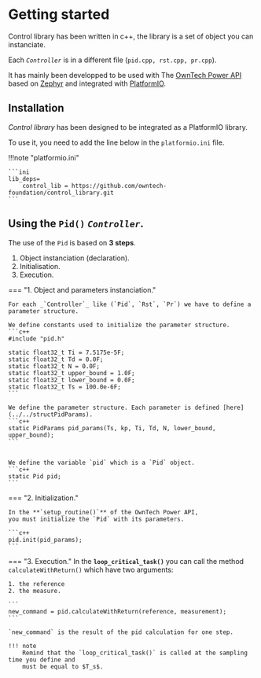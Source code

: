 # Getting started

Control library has been written in c++, the library is a set of object you can instanciate. 

Each _`Controller`_ is in a different file (`pid.cpp, rst.cpp, pr.cpp`).

It has mainly been developped to be used with 
The [OwnTech Power API](https://github.com/owntech-foundation/Core) based on [Zephyr](https://www.zephyrproject.org/)
and integrated with [PlatformIO](https://platformio.org/).

## Installation

_Control library_ has been designed to be integrated as a PlatformIO library.

To use it, you need to add the line below in the `platformio.ini` file.

!!!note "platformio.ini"

    ```ini
    lib_deps=
        control_lib = https://github.com/owntech-foundation/control_library.git
    ```


## Using the `Pid()` _`Controller`_.

The use of the `Pid` is based on **3 steps**.

1. Object instanciation (declaration).
2. Initialisation.
3. Execution.

=== "1. Object and parameters instanciation."

    For each _`Controller`_ like (`Pid`, `Rst`, `Pr`) we have to define a parameter structure.
    
    We define constants used to initialize the parameter structure.
    ```c++
    #include "pid.h"
    
    static float32_t Ti = 7.5175e-5F;
    static float32_t Td = 0.0F;
    static float32_t N = 0.0F;
    static float32_t upper_bound = 1.0F;
    static float32_t lower_bound = 0.0F;
    static float32_t Ts = 100.0e-6F;
    ```
    
    We define the parameter structure. Each parameter is defined [here](../../structPidParams).
    ```c++
    static PidParams pid_params(Ts, kp, Ti, Td, N, lower_bound, upper_bound);
    ```
    
    
    We define the variable `pid` which is a `Pid` object.
    ```c++
    static Pid pid;
    ```
    
=== "2. Initialization."

    In the **`setup_routine()`** of the OwnTech Power API,
    you must initialize the `Pid` with its parameters.
    
    ```c++
    pid.init(pid_params);
    ```
    
=== "3. Execution."
    In the **`loop_critical_task()`** you can call the method `calculateWithReturn()`
    which have two arguments: 
    
    1. the reference
    2. the measure.
    
    ```
    new_command = pid.calculateWithReturn(reference, measurement);
    ```
    
    `new_command` is the result of the pid calculation for one step.

    !!! note
        Remind that the `loop_critical_task()` is called at the sampling time you define and
        must be equal to $T_s$.

